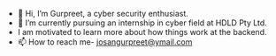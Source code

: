 - 👋 Hi, I’m Gurpreet, a cyber security enthusiast.
- 🌱 I’m currently pursuing an internship in cyber field at HDLD Pty Ltd.
-  I am motivated to learn more about how things work at the backend.
- 📫 How to reach me- josangurpreet@ymail.com

<!---
GurpreetSingh1234/GurpreetSingh1234 is a ✨ special ✨ repository because its `README.md` (this file) appears on your GitHub profile.
You can click the Preview link to take a look at your changes.
--->
